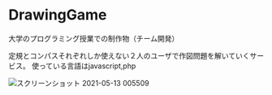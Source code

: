 # DrawingGame
大学のプログラミング授業での制作物（チーム開発）

定規とコンパスそれぞれしか使えない２人のユーザで作図問題を解いていくサービス。
使っている言語はjavascript,php

![スクリーンショット 2021-05-13 005509](https://user-images.githubusercontent.com/62131533/118006327-21dc3000-b386-11eb-9f71-d6ba0a4361f8.png)
